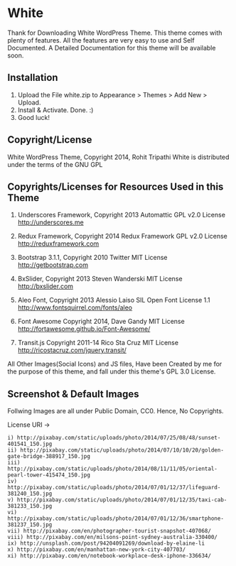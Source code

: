 White
==================

Thank for Downloading White WordPress Theme. This theme comes with plenty of features. All the features are very easy to use and Self Documented. A Detailed Documentation for this theme will be available soon.

Installation
---------------

1. Upload the File white.zip to Appearance > Themes > Add New > Upload.
2. Install & Activate. Done. :)
3. Good luck!


Copyright/License
-----------------

White WordPress Theme, Copyright 2014, Rohit Tripathi
White is distributed under the terms of the GNU GPL

Copyrights/Licenses for Resources Used in this Theme
----------------------------------------------------

1. Underscores Framework, Copyright 2013 Automattic
	GPL v2.0 License
	http://underscores.me
	
2. Redux Framework, Copyright 2014 Redux Framework
	GPL v2.0 License
	http://reduxframework.com
		
3. Bootstrap 3.1.1, Copyright 2010 Twitter
	MIT License
	http://getbootstrap.com
	
4. BxSlider, Copyright 2013 Steven Wanderski 
	MIT License
	http://bxslider.com
	
5. Aleo Font, Copyright 2013 Alessio Laiso
	SIL Open Font License 1.1
	http://www.fontsquirrel.com/fonts/aleo 
	
6. Font Awesome Copyright 2014, Dave Gandy
	MIT License	
	http://fortawesome.github.io/Font-Awesome/
	
7. Transit.js Copyright 2011-14 Rico Sta Cruz
	MIT License	
	http://ricostacruz.com/jquery.transit/
	
All Other Images(Social Icons) and JS files, Have been Created by me for the purpose of this theme, and fall under this theme's GPL 3.0 License.


Screenshot & Default Images
---------------------------

Follwing Images are all under Public Domain, CC0. Hence, No Copyrights.

License URI ->

	i) http://pixabay.com/static/uploads/photo/2014/07/25/08/48/sunset-401541_150.jpg
	ii) http://pixabay.com/static/uploads/photo/2014/07/10/10/20/golden-gate-bridge-388917_150.jpg
	iii) http://pixabay.com/static/uploads/photo/2014/08/11/11/05/oriental-pearl-tower-415474_150.jpg
	iv) http://pixabay.com/static/uploads/photo/2014/07/01/12/37/lifeguard-381240_150.jpg
	v) http://pixabay.com/static/uploads/photo/2014/07/01/12/35/taxi-cab-381233_150.jpg
	vi) http://pixabay.com/static/uploads/photo/2014/07/01/12/36/smartphone-381237_150.jpg
	vii) http://pixabay.com/en/photographer-tourist-snapshot-407068/
	viii) http://pixabay.com/en/milsons-point-sydney-australia-330400/
	ix) http://unsplash.com/post/94204091269/download-by-elaine-li
	x) http://pixabay.com/en/manhattan-new-york-city-407703/
	xi) http://pixabay.com/en/notebook-workplace-desk-iphone-336634/ 